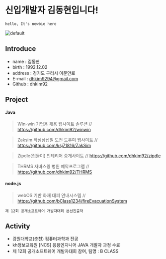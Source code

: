 # 신입개발자 김동현입니다! 

```hello, It's newbie here```


![default](https://user-images.githubusercontent.com/41541789/48941205-ee12b300-ef5d-11e8-8a50-07e531ff3d7d.jpg)


## Introduce
* name : 김동현
* birth : 1992.12.02
* address : 경기도 구리시 이문안로
* E-mail : dhkim9294@gmail.com
* Github : dhkim92

## Project

#### Java

> Win-win 기업용 채용 웹사이트 솔루션 // https://github.com/dhkim92/winwin

> Zaksim 작심삼십일 도전 도우미 웹사이트 // https://github.com/ksj71816/ZakSim

> Zipdle(집들이) 인테리어 중개사이트 // https://github.com/dhkim92/zipdle

> THRMS 자바스윙 병원 예약프로그램 // https://github.com/dhkim92/THRMS

#### node.js

> webOS 기반 화재 대피 안내시스템 // https://github.com/bClass1234/fireEvacuationSystem

  ``` 제 12회 공개소프트웨어 개발자대회 본선진출작 ```

## Activity
* 강원대학교(춘천) 컴퓨터과학과 전공
* kh정보교육원 [NCS] 응용엔지니어 JAVA 개발자 과정 수료
* 제 12회 공개소프트웨어 개발자대회 참여, 팀명 : B CLASS
